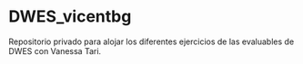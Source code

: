 # DWES_vicentbg
Repositorio privado para alojar los diferentes ejercicios de las evaluables de DWES con Vanessa Tari.
